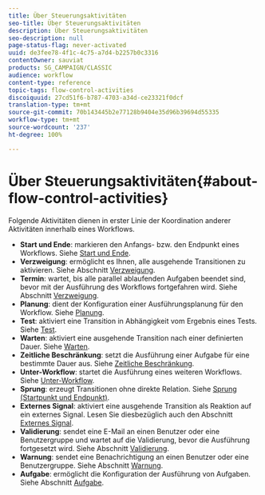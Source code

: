 ```yaml
---
title: Über Steuerungsaktivitäten
seo-title: Über Steuerungsaktivitäten
description: Über Steuerungsaktivitäten
seo-description: null
page-status-flag: never-activated
uuid: de3fee78-4f1c-4c75-a7d4-b2257b0c3316
contentOwner: sauviat
products: SG_CAMPAIGN/CLASSIC
audience: workflow
content-type: reference
topic-tags: flow-control-activities
discoiquuid: 27cd51f6-b787-4703-a34d-ce23321f0dcf
translation-type: tm+mt
source-git-commit: 70b143445b2e77128b9404e35d96b39694d55335
workflow-type: tm+mt
source-wordcount: '237'
ht-degree: 100%

---
```



# Über Steuerungsaktivitäten{#about-flow-control-activities}

Folgende Aktivitäten dienen in erster Linie der Koordination anderer Aktivitäten innerhalb eines Workflows.

* **Start und Ende**: markieren den Anfangs- bzw. den Endpunkt eines Workflows. Siehe [Start und Ende](../../workflow/using/start-and-end.md).
* **Verzweigung**: ermöglicht es Ihnen, alle ausgehende Transitionen zu aktivieren. Siehe Abschnitt [Verzweigung](../../workflow/using/fork.md).
* **Termin**: wartet, bis alle parallel ablaufenden Aufgaben beendet sind, bevor mit der Ausführung des Workflows fortgefahren wird. Siehe Abschnitt [Verzweigung](../../workflow/using/fork.md).
* **Planung**: dient der Konfiguration einer Ausführungsplanung für den Workflow. Siehe [Planung](../../workflow/using/scheduler.md).
* **Test**: aktiviert eine Transition in Abhängigkeit vom Ergebnis eines Tests. Siehe [Test](../../workflow/using/test.md).
* **Warten**: aktiviert eine ausgehende Transition nach einer definierten Dauer. Siehe [Warten](../../workflow/using/wait.md).
* **Zeitliche Beschränkung**: setzt die Ausführung einer Aufgabe für eine bestimmte Dauer aus. Siehe [Zeitliche Beschränkung](../../workflow/using/time-constraint.md).
* **Unter-Workflow**: startet die Ausführung eines weiteren Workflows. Siehe [Unter-Workflow](../../workflow/using/sub-workflow.md).
* **Sprung**: erzeugt Transitionen ohne direkte Relation. Siehe [Sprung (Startpunkt und Endpunkt)](../../workflow/using/jump--start-point-and-end-point-.md).
* **Externes Signal**: aktiviert eine ausgehende Transition als Reaktion auf ein externes Signal. Lesen Sie diesbezüglich auch den Abschnitt [Externes Signal](../../workflow/using/external-signal.md).
* **Validierung**: sendet eine E-Mail an einen Benutzer oder eine Benutzergruppe und wartet auf die Validierung, bevor die Ausführung fortgesetzt wird. Siehe Abschnitt [Validierung](../../workflow/using/approval.md).
* **Warnung**: sendet eine Benachrichtigung an einen Benutzer oder eine Benutzergruppe. Siehe Abschnitt [Warnung](../../workflow/using/alert.md).
* **Aufgabe**: ermöglicht die Konfiguration der Ausführung von Aufgaben. Siehe Abschnitt [Aufgabe](../../workflow/using/task.md).

